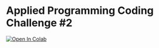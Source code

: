 # Applied Programming Coding Challenge #2

[![Open In Colab](https://colab.research.google.com/assets/colab-badge.svg)](https://colab.research.google.com/github/florianschwanz/fom-applied-programming-challenge/blob/master/notebooks/challenge-2.ipynb)